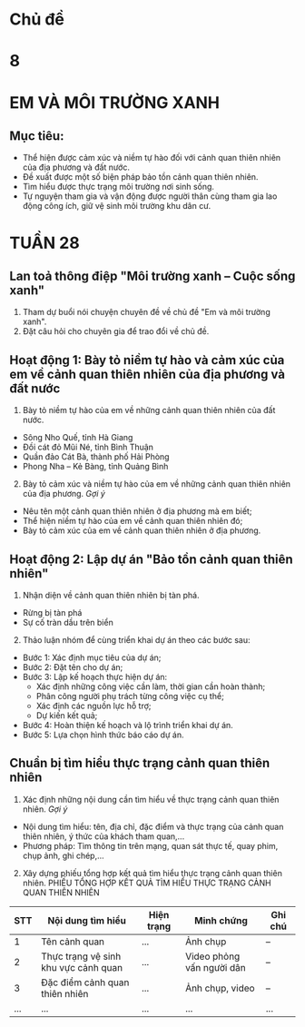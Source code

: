 # Chủ đề
# 8
# EM VÀ MÔI TRƯỜNG XANH

## Mục tiêu:
* Thể hiện được cảm xúc và niềm tự hào đối với cảnh quan thiên nhiên của địa phương và đất nước.
* Đề xuất được một số biện pháp bảo tồn cảnh quan thiên nhiên.
* Tìm hiểu được thực trạng môi trường nơi sinh sống.
* Tự nguyện tham gia và vận động được người thân cùng tham gia lao động công ích, giữ vệ sinh môi trường khu dân cư.

# TUẦN 28

## Lan toả thông điệp "Môi trường xanh – Cuộc sống xanh"
1. Tham dự buổi nói chuyện chuyên đề về chủ đề "Em và môi trường xanh".
2. Đặt câu hỏi cho chuyên gia để trao đổi về chủ đề.

## Hoạt động 1: Bày tỏ niềm tự hào và cảm xúc của em về cảnh quan thiên nhiên của địa phương và đất nước
1. Bày tỏ niềm tự hào của em về những cảnh quan thiên nhiên của đất nước.
* Sông Nho Quế, tỉnh Hà Giang
* Đồi cát đỏ Mũi Né, tỉnh Bình Thuận
* Quần đảo Cát Bà, thành phố Hải Phòng
* Phong Nha – Kẻ Bàng, tỉnh Quảng Bình

2. Bày tỏ cảm xúc và niềm tự hào của em về những cảnh quan thiên nhiên của địa phương.
*Gợi ý*
* Nêu tên một cảnh quan thiên nhiên ở địa phương mà em biết;
* Thể hiện niềm tự hào của em về cảnh quan thiên nhiên đó;
* Bày tỏ cảm xúc của em về cảnh quan thiên nhiên ở địa phương.

## Hoạt động 2: Lập dự án "Bảo tồn cảnh quan thiên nhiên"
1. Nhận diện về cảnh quan thiên nhiên bị tàn phá.
* Rừng bị tàn phá
* Sự cố tràn dầu trên biển

2. Thảo luận nhóm để cùng triển khai dự án theo các bước sau:
* Bước 1: Xác định mục tiêu của dự án;
* Bước 2: Đặt tên cho dự án;
* Bước 3: Lập kế hoạch thực hiện dự án:
    * Xác định những công việc cần làm, thời gian cần hoàn thành;
    * Phân công người phụ trách từng công việc cụ thể;
    * Xác định các nguồn lực hỗ trợ;
    * Dự kiến kết quả;
* Bước 4: Hoàn thiện kế hoạch và lộ trình triển khai dự án.
* Bước 5: Lựa chọn hình thức báo cáo dự án.

## Chuẩn bị tìm hiểu thực trạng cảnh quan thiên nhiên
1. Xác định những nội dung cần tìm hiểu về thực trạng cảnh quan thiên nhiên.
*Gợi ý*
* Nội dung tìm hiểu: tên, địa chỉ, đặc điểm và thực trạng của cảnh quan thiên nhiên, ý thức của khách tham quan,...
* Phương pháp: Tìm thông tin trên mạng, quan sát thực tế, quay phim, chụp ảnh, ghi chép,...

2. Xây dựng phiếu tổng hợp kết quả tìm hiểu thực trạng cảnh quan thiên nhiên.
PHIẾU TỔNG HỢP KẾT QUẢ
TÌM HIỂU THỰC TRẠNG CẢNH QUAN THIÊN NHIÊN

| STT | Nội dung tìm hiểu              | Hiện trạng | Minh chứng             | Ghi chú |
|-----|--------------------------------|------------|------------------------|---------|
| 1   | Tên cảnh quan                 | ...        | Ảnh chụp               | –       |
| 2   | Thực trạng vệ sinh khu vực cảnh quan | ...        | Video phỏng vấn người dân | –       |
| 3   | Đặc điểm cảnh quan thiên nhiên | ...        | Ảnh chụp, video         | –       |
| ... | ...                            | ...        | ...                    | ...     |
